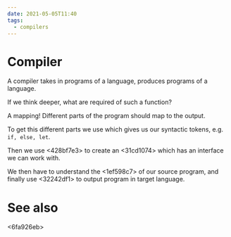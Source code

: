 ```yaml
---
date: 2021-05-05T11:40
tags: 
  - compilers
---
```


# Compiler

A compiler takes in programs of a language, produces programs of a language.

If we think deeper, what are required of such a function?

A mapping! Different parts of the program should map to the output.

To get this different parts we use <b1b8dbea> which gives us our syntactic tokens, e.g. `if, else, let`.

Then we use <428bf7e3> to create an <31cd1074> which has an interface we can work with.

We then have <ded7375c> to understand the <1ef598c7> of our source program, and finally use <32242df1> to output program in target language.

# See also

<6fa926eb>


